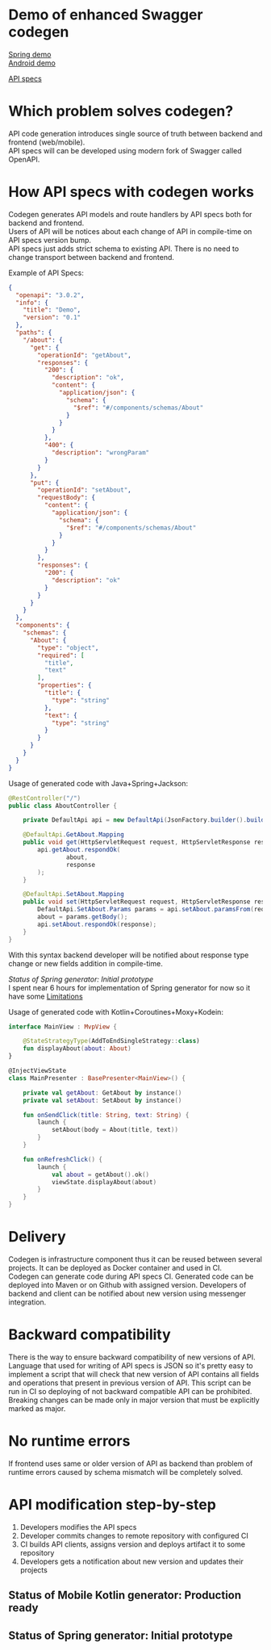 # Demo of enhanced Swagger codegen

[Spring demo](./spring-codegen-demo/README.md)  
[Android demo](./android-codegen-demo/README.md)  

[API specs](./specs/README.md)

# Which problem solves codegen?

API code generation introduces single source of truth between backend and frontend (web/mobile).  
API specs will can be developed using modern fork of Swagger called OpenAPI.

# How API specs with codegen works

Codegen generates API models and route handlers by API specs both for backend and frontend.  
Users of API will be notices about each change of API in compile-time on API specs version bump.  
API specs just adds strict schema to existing API. There is no need to change transport between backend and frontend.

Example of API Specs:
```json
{
  "openapi": "3.0.2",
  "info": {
    "title": "Demo",
    "version": "0.1"
  },
  "paths": {
    "/about": {
      "get": {
        "operationId": "getAbout",
        "responses": {
          "200": {
            "description": "ok",
            "content": {
              "application/json": {
                "schema": {
                  "$ref": "#/components/schemas/About"
                }
              }
            }
          },
          "400": {
            "description": "wrongParam"
          }
        }
      },
      "put": {
        "operationId": "setAbout",
        "requestBody": {
          "content": {
            "application/json": {
              "schema": {
                "$ref": "#/components/schemas/About"
              }
            }
          }
        },
        "responses": {
          "200": {
            "description": "ok"
          }
        }
      }
    }
  },
  "components": {
    "schemas": {
      "About": {
        "type": "object",
        "required": [
          "title",
          "text"
        ],
        "properties": {
          "title": {
            "type": "string"
          },
          "text": {
            "type": "string"
          }
        }
      }
    }
  }
}
```

Usage of generated code with Java+Spring+Jackson:
```java
@RestController("/")
public class AboutController {

    private DefaultApi api = new DefaultApi(JsonFactory.builder().build());

    @DefaultApi.GetAbout.Mapping
    public void get(HttpServletRequest request, HttpServletResponse response) throws IOException {
        api.getAbout.respondOk(
                about,
                response
        );
    }

    @DefaultApi.SetAbout.Mapping
    public void set(HttpServletRequest request, HttpServletResponse response) throws IOException {
        DefaultApi.SetAbout.Params params = api.setAbout.paramsFrom(request);
        about = params.getBody();
        api.setAbout.respondOk(response);
    }
}
```

With this syntax backend developer will be notified about response type change or new fields addition in compile-time.

*Status of Spring generator: Initial prototype*  
I spent near 6 hours for implementation of Spring generator for now so it have some [Limitations](./spring-codegen-demo/README.md#Limitations)

Usage of generated code with Kotlin+Coroutines+Moxy+Kodein:
```kotlin
interface MainView : MvpView {

    @StateStrategyType(AddToEndSingleStrategy::class)
    fun displayAbout(about: About)
}

@InjectViewState
class MainPresenter : BasePresenter<MainView>() {

    private val getAbout: GetAbout by instance()
    private val setAbout: SetAbout by instance()

    fun onSendClick(title: String, text: String) {
        launch {
            setAbout(body = About(title, text))
        }
    }

    fun onRefreshClick() {
        launch {
            val about = getAbout().ok()
            viewState.displayAbout(about)
        }
    }
}
```

# Delivery
Codegen is infrastructure component thus it can be reused between several projects. It can be deployed as Docker container and used in CI.  
Codegen can generate code during API specs CI. Generated code can be deployed into Maven or on Github with assigned version. Developers of backend and client can be notified about new version using messenger integration.

# Backward compatibility
There is the way to ensure backward compatibility of new versions of API. Language that used for writing of API specs is JSON so it's pretty easy to implement a script that will check that new version of API contains all fields and operations that present in previous version of API. This script can be run in CI so deploying of not backward compatible API can be prohibited.  
Breaking changes can be made only in major version that must be explicitly marked as major.  

# No runtime errors
If frontend uses same or older version of API as backend than problem of runtime errors caused by schema mismatch will be completely solved.    

# API modification step-by-step
1. Developers modifies the API specs
2. Developer commits changes to remote repository with configured CI
3. CI builds API clients, assigns version and deploys artifact it to some repository
4. Developers gets a notification about new version and updates their projects 

## Status of Mobile Kotlin generator: Production ready
## Status of Spring generator: Initial prototype